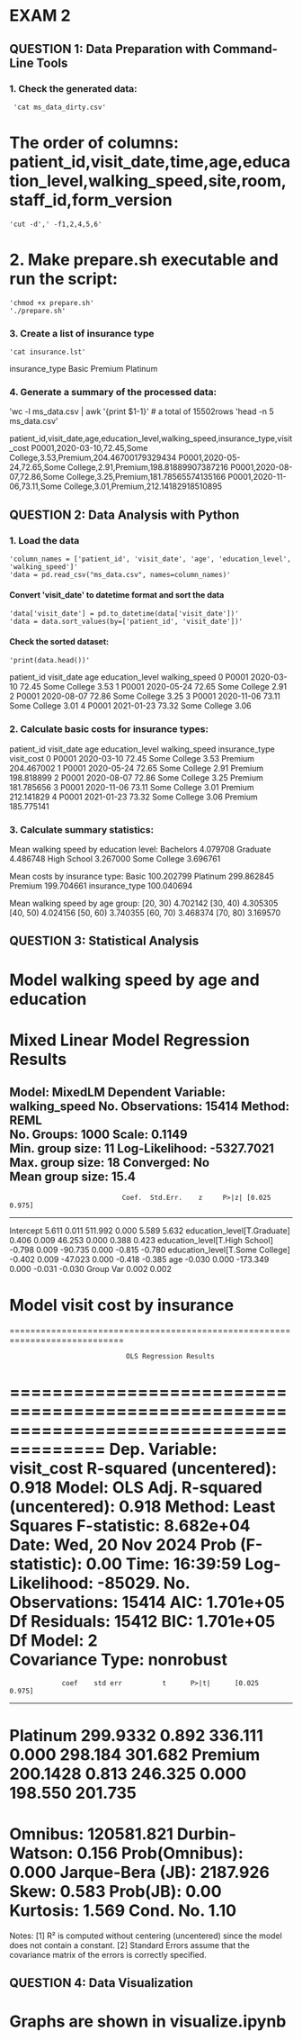 # EXAM 2

## QUESTION 1: Data Preparation with Command-Line Tools 

### 1. Check the generated data:
     'cat ms_data_dirty.csv'

# The order of columns: patient_id,visit_date,time,age,education_level,walking_speed,site,room,staff_id,form_version
    'cut -d',' -f1,2,4,5,6'

# 2. Make prepare.sh executable and run the script:
    'chmod +x prepare.sh'
    './prepare.sh'

### 3. Create a list of insurance type
    'cat insurance.lst'
insurance_type
Basic
Premium
Platinum
### 4. Generate a summary of the processed data:
   'wc -l ms_data.csv | awk '{print $1-1}'  # a total of  15502rows
   'head -n 5 ms_data.csv'

patient_id,visit_date,age,education_level,walking_speed,insurance_type,visit_cost
P0001,2020-03-10,72.45,Some College,3.53,Premium,204.46700179329434
P0001,2020-05-24,72.65,Some College,2.91,Premium,198.81889907387216
P0001,2020-08-07,72.86,Some College,3.25,Premium,181.78565574135166
P0001,2020-11-06,73.11,Some College,3.01,Premium,212.14182918510895


## QUESTION 2: Data Analysis with Python
### 1. Load the data
    'column_names = ['patient_id', 'visit_date', 'age', 'education_level', 'walking_speed']'
    'data = pd.read_csv("ms_data.csv", names=column_names)'

#### Convert 'visit_date' to datetime format and sort the data
    'data['visit_date'] = pd.to_datetime(data['visit_date'])'
    'data = data.sort_values(by=['patient_id', 'visit_date'])'

#### Check the sorted dataset:
    'print(data.head())'

patient_id visit_date    age education_level  walking_speed
0      P0001 2020-03-10  72.45    Some College           3.53
1      P0001 2020-05-24  72.65    Some College           2.91
2      P0001 2020-08-07  72.86    Some College           3.25
3      P0001 2020-11-06  73.11    Some College           3.01
4      P0001 2021-01-23  73.32    Some College           3.06

### 2. Calculate basic costs for insurance types:
 patient_id visit_date    age education_level  walking_speed insurance_type  visit_cost
0      P0001 2020-03-10  72.45    Some College           3.53        Premium  204.467002
1      P0001 2020-05-24  72.65    Some College           2.91        Premium  198.818899
2      P0001 2020-08-07  72.86    Some College           3.25        Premium  181.785656
3      P0001 2020-11-06  73.11    Some College           3.01        Premium  212.141829
4      P0001 2021-01-23  73.32    Some College           3.06        Premium  185.775141

### 3. Calculate summary statistics:
   Mean walking speed by education level:
Bachelors       4.079708
Graduate        4.486748
High School     3.267000
Some College    3.696761

Mean costs by insurance type:
Basic             100.202799
Platinum          299.862845
Premium           199.704661
insurance_type    100.040694

Mean walking speed by age group:
[20, 30)    4.702142
[30, 40)    4.305305
[40, 50)    4.024156
[50, 60)    3.740355
[60, 70)    3.468374
[70, 80)    3.169570

## QUESTION 3: Statistical Analysis
# Model walking speed by age and education 
   Mixed Linear Model Regression Results
============================================================================
Model:                   MixedLM      Dependent Variable:      walking_speed
No. Observations:        15414        Method:                  REML         
No. Groups:              1000         Scale:                   0.1149       
Min. group size:         11           Log-Likelihood:          -5327.7021   
Max. group size:         18           Converged:               No           
Mean group size:         15.4                                               
----------------------------------------------------------------------------
                                Coef.  Std.Err.    z     P>|z| [0.025 0.975]
----------------------------------------------------------------------------
Intercept                        5.611    0.011  511.992 0.000  5.589  5.632
education_level[T.Graduate]      0.406    0.009   46.253 0.000  0.388  0.423
education_level[T.High School]  -0.798    0.009  -90.735 0.000 -0.815 -0.780
education_level[T.Some College] -0.402    0.009  -47.023 0.000 -0.418 -0.385
age                             -0.030    0.000 -173.349 0.000 -0.031 -0.030
Group Var                        0.002    0.002                             

# Model visit cost by insurance
============================================================================

                                 OLS Regression Results                                
=======================================================================================
Dep. Variable:             visit_cost   R-squared (uncentered):                   0.918
Model:                            OLS   Adj. R-squared (uncentered):              0.918
Method:                 Least Squares   F-statistic:                          8.682e+04
Date:                Wed, 20 Nov 2024   Prob (F-statistic):                        0.00
Time:                        16:39:59   Log-Likelihood:                         -85029.
No. Observations:               15414   AIC:                                  1.701e+05
Df Residuals:                   15412   BIC:                                  1.701e+05
Df Model:                           2                                                  
Covariance Type:            nonrobust                                                  
==============================================================================
                 coef    std err          t      P>|t|      [0.025      0.975]
------------------------------------------------------------------------------
Platinum     299.9332      0.892    336.111      0.000     298.184     301.682
Premium      200.1428      0.813    246.325      0.000     198.550     201.735
==============================================================================
Omnibus:                   120581.821   Durbin-Watson:                   0.156
Prob(Omnibus):                  0.000   Jarque-Bera (JB):             2187.926
Skew:                           0.583   Prob(JB):                         0.00
Kurtosis:                       1.569   Cond. No.                         1.10
==============================================================================

Notes:
[1] R² is computed without centering (uncentered) since the model does not contain a constant.
[2] Standard Errors assume that the covariance matrix of the errors is correctly specified.

## QUESTION 4: Data Visualization
# Graphs are shown in visualize.ipynb